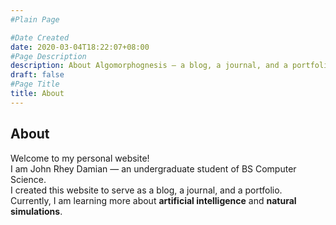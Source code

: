 ```yaml
---
#Plain Page

#Date Created
date: 2020-03-04T18:22:07+08:00
#Page Description
description: About Algomorphognesis — a blog, a journal, and a portfolio
draft: false
#Page Title
title: About
---
```


About
-----
Welcome to my personal website!  
I am John Rhey Damian &mdash; an undergraduate student of BS Computer Science.  
I created this website to serve as a blog, a journal, and a portfolio.  
Currently, I am learning more about **artificial intelligence** and **natural simulations**.
